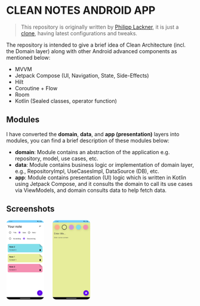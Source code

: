 # CLEAN NOTES ANDROID APP
> This repository is originally written by [Philipp Lackner](https://github.com/philipplackner), it is just a [clone](https://github.com/philipplackner/CleanArchitectureNoteApp), having latest configurations and tweaks.


The repository is intended to give a brief idea of Clean Architecture (incl. the Domain layer) along with other Android advanced components as mentioned below:
- MVVM
- Jetpack Compose (UI, Navigation, State, Side-Effects)
- Hilt
- Coroutine + Flow
- Room
- Kotlin (Sealed classes, operator function)

## Modules
I have converted the **domain**, **data**, and **app (presentation)** layers into modules, you can find a brief description of these modules below:
 - **domain**: Module contains an abstraction of the application e.g. repository, model, use cases, etc.
 - **data**: Module contains business logic or implementation of domain layer, e.g., RepositoryImpl, UseCasesImpl, DataSource (DB), etc.
 - **app**: Module contains presentation (UI) logic which is written in Kotlin using Jetpack Compose, and it consults the domain to call its use cases via ViewModels, and domain consults data to help fetch data.

## Screenshots
<img src="Screenshot1.png"  width="20%" height="10%"> &nbsp;&nbsp;&nbsp;&nbsp; <img src="Screenshot2.png"  width="20%" height="10%">
